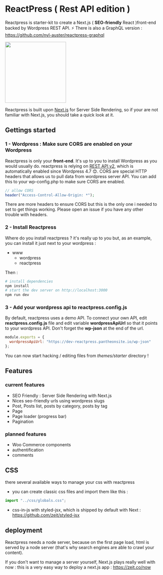 # ReactPress ( Rest API edition )

Reactpress is starter-kit to create a Next.js ( **SEO-friendly** React )front-end backed by Wordpress REST API. ⚡ There is also a GraphQL version : https://github.com/nyl-auster/reactpress-graphql 

<img width="200" src="https://raw.githubusercontent.com/nyl-auster/reactpress/master/themes/starter/images/hippogriff.png" />

Reactpress is built upon [Next.js](https://github.com/zeit/next.js/) for Server Side Rendering, so if your are not familiar with Next.js, you should take a quick look at it.

## Gettings started

### 1 - Wordpress : Make sure CORS are enabled on your Wordpress

Reactpress is only your **front-end**. It's up to you to install Wordpress as you would usually do. reactpress is relying on [REST API v2](http://v2.wp-api.org), which is automatically enabled since Wordpress 4.7 😊. CORS are special HTTP headers that allows us to pull data from wordpress server API. You can add this to your wp-config.php to make sure CORS are enabled.

```php
// allow CORS
header("Access-Control-Allow-Origin: *");
```

There are more headers to ensure CORS but this is the only one i needed to set to get things working. Please open an issue if you have any other trouble with headers.

### 2 - Install Reactpress

Where do you install reactpress ? it's really up to you but, as an example, you can install it just next to your wordpress :
- www
  - wordpress
  - reactpress

Then :
```sh
# install dependencies
npm install
# start the dev server on http://localhost:3000
npm run dev
```

### 3 - Add your wordpress api to reactpress.config.js

By default, reactpress uses a demo API. To connect your own API, edit **reactpress.config.js** file and edit variable **wordpressApiUrl** so that it points to your wordpress API. Don't forget the **wp-json** at the end of the url.

```js
module.exports = {
  wordpressApiUrl: "https://dev-reactpress.pantheonsite.io/wp-json"
};
```

You can now start hacking / editing files from _themes/starter_ directory !

## Features

### current features

- SEO Friendly : Server Side Rendering with Next.js
- Nices seo-friendly urls using wordpress slugs
- Post, Posts list, posts by category, posts by tag
- Page
- Page loader (progress bar)
- Pagination

### planned features

- Woo Commerce components
- authentification
- comments

## CSS

there several available ways to manage your css with reactpress

- you can create classic css files and import them like this :

```js
import "../css/globals.css";
```

- css-in-js with styled-jsx, which is shipped by default with Next : https://github.com/zeit/styled-jsx

## deployment

Reactpress needs a node server, because on the first page load, html is served by a node server (that's why search engines are able to crawl your content). 

If you don't want to manage a server yourself, Next.js plays really well with now : this is a very easy way to deploy a next.js app : https://zeit.co/now
